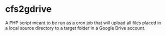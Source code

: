 cfs2gdrive
==========

A PHP script meant to be run as a cron job that will upload all files placed in a local source directory to a target folder in a Google Drive account. 
